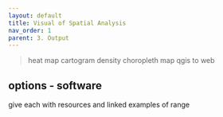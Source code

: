 ```yaml
---
layout: default
title: Visual of Spatial Analysis
nav_order: 1
parent: 3. Output
---
```



> heat map
> cartogram
> density
> choropleth map
> qgis to web




## options - software 

give each with resources and linked examples of range

